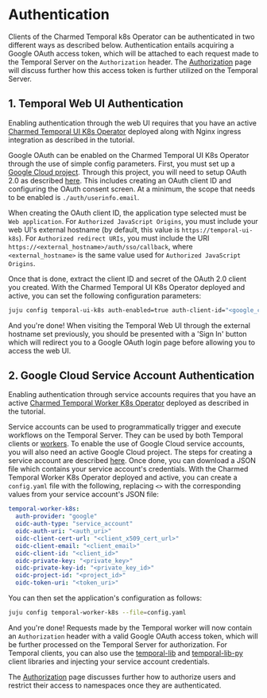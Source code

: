 # Authentication

Clients of the Charmed Temporal k8s Operator can be authenticated in two
different ways as described below. Authentication entails acquiring a Google
OAuth access token, which will be attached to each request made to the Temporal
Server on the `Authorization` header. The [Authorization]() page will discuss
further how this access token is further utilized on the Temporal Server.

## 1. Temporal Web UI Authentication

Enabling authentication through the web UI requires that you have an active
[Charmed Temporal UI K8s Operator](https://discourse.charmhub.io/t/charmed-temporal-k8s-tutorial-introduction/11777)
deployed along with Nginx ingress integration as described in the tutorial.

Google OAuth can be enabled on the Charmed Temporal UI K8s Operator through the
use of simple config parameters. First, you must set up a
[Google Cloud project](https://developers.google.com/workspace/guides/create-project).
Through this project, you will need to setup OAuth 2.0 as described
[here](https://support.google.com/cloud/answer/6158849?hl=en#zippy=%2Cuser-consent).
This includes creating an OAuth client ID and configuring the OAuth consent
screen. At a minimum, the scope that needs to be enabled is
`./auth/userinfo.email`.

When creating the OAuth client ID, the application type selected must be
`Web application`. For `Authorized JavaScript Origins`, you must include your
web UI's external hostname (by default, this value is
`https://temporal-ui-k8s`). For `Authorized redirect URIs`, you must include the
URI `https://<external_hostname>/auth/sso/callback`, where `<external_hostname>`
is the same value used for `Authorized JavaScript Origins`.

Once that is done, extract the client ID and secret of the OAuth 2.0 client you
created. With the Charmed Temporal UI K8s Operator deployed and active, you can
set the following configuration parameters:

```bash
juju config temporal-ui-k8s auth-enabled=true auth-client-id="<google_client_id>" auth-secret-id="<google_secret_id>"
```

And you're done! When visiting the Temporal Web UI through the external hostname
set previously, you should be presented with a 'Sign In' button which will
redirect you to a Google OAuth login page before allowing you to access the web
UI.

## 2. Google Cloud Service Account Authentication

Enabling authentication through service accounts requires that you have an
active
[Charmed Temporal Worker K8s Operator](https://discourse.charmhub.io/t/charmed-temporal-k8s-tutorial-introduction/11777)
deployed as described in the tutorial.

Service accounts can be used to programmatically trigger and execute workflows
on the Temporal Server. They can be used by both Temporal clients or
[workers](https://charmhub.io/temporal-worker-k8s). To enable the use of Google
Cloud service accounts, you will also need an active Google Cloud project. The
steps for creating a service account are described
[here](https://support.google.com/cloud/answer/6158849?hl=en#zippy=%2Cservice-accounts).
Once done, you can download a JSON file which contains your service account's
credentials. With the Charmed Temporal Worker K8s Operator deployed and active,
you can create a `config.yaml` file with the following, replacing `<>` with the
corresponding values from your service account's JSON file:

```yaml
temporal-worker-k8s:
  auth-provider: "google"
  oidc-auth-type: "service_account"
  oidc-auth-uri: "<auth_uri>"
  oidc-client-cert-url: "<client_x509_cert_url>"
  oidc-client-email: "<client_email>"
  oidc-client-id: "<client_id>"
  oidc-private-key: "<private_key>"
  oidc-private-key-id: "<private_key_id>"
  oidc-project-id: "<project_id>"
  oidc-token-uri: "<token_uri>"
```

You can then set the application's configuration as follows:

```bash
juju config temporal-worker-k8s --file=config.yaml
```

And you're done! Requests made by the Temporal worker will now contain an
`Authorization` header with a valid Google OAuth access token, which will be
further processed on the Temporal Server for authorization. For Temporal
clients, you can also use the
[temporal-lib](https://github.com/canonical/temporal-lib) and
[temporal-lib-py](https://github.com/canonical/temporal-lib-py) client libraries
and injecting your service account credentials.

The [Authorization](./authorization.md) page discusses further how to authorize
users and restrict their access to namespaces once they are authenticated.
